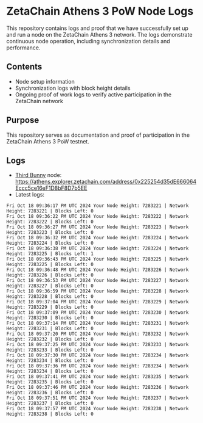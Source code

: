 # ZetaChain Athens 3 PoW Node Logs
This repository contains logs and proof that we have successfully set up and run a node on the ZetaChain Athens 3 network. The logs demonstrate continuous node operation, including synchronization details and performance.

## Contents
- Node setup information
- Synchronization logs with block height details
- Ongoing proof of work logs to verify active participation in the ZetaChain network

## Purpose
This repository serves as documentation and proof of participation in the ZetaChain Athens 3 PoW testnet.

## Logs

- [Third Bunny](https://thirdbunny.xyz/) node: https://athens.explorer.zetachain.com/address/0x225254d35dE666064Eccc5ce16eF1D8bF8D7b5EE
- Latest logs:
```
Fri Oct 18 09:36:17 PM UTC 2024 Your Node Height: 7283221 | Network Height: 7283221 | Blocks Left: 0
Fri Oct 18 09:36:22 PM UTC 2024 Your Node Height: 7283222 | Network Height: 7283222 | Blocks Left: 0
Fri Oct 18 09:36:27 PM UTC 2024 Your Node Height: 7283223 | Network Height: 7283223 | Blocks Left: 0
Fri Oct 18 09:36:32 PM UTC 2024 Your Node Height: 7283224 | Network Height: 7283224 | Blocks Left: 0
Fri Oct 18 09:36:38 PM UTC 2024 Your Node Height: 7283224 | Network Height: 7283225 | Blocks Left: 1
Fri Oct 18 09:36:43 PM UTC 2024 Your Node Height: 7283225 | Network Height: 7283225 | Blocks Left: 0
Fri Oct 18 09:36:48 PM UTC 2024 Your Node Height: 7283226 | Network Height: 7283226 | Blocks Left: 0
Fri Oct 18 09:36:53 PM UTC 2024 Your Node Height: 7283227 | Network Height: 7283227 | Blocks Left: 0
Fri Oct 18 09:36:59 PM UTC 2024 Your Node Height: 7283228 | Network Height: 7283228 | Blocks Left: 0
Fri Oct 18 09:37:04 PM UTC 2024 Your Node Height: 7283229 | Network Height: 7283229 | Blocks Left: 0
Fri Oct 18 09:37:09 PM UTC 2024 Your Node Height: 7283230 | Network Height: 7283230 | Blocks Left: 0
Fri Oct 18 09:37:14 PM UTC 2024 Your Node Height: 7283231 | Network Height: 7283231 | Blocks Left: 0
Fri Oct 18 09:37:20 PM UTC 2024 Your Node Height: 7283232 | Network Height: 7283232 | Blocks Left: 0
Fri Oct 18 09:37:25 PM UTC 2024 Your Node Height: 7283233 | Network Height: 7283233 | Blocks Left: 0
Fri Oct 18 09:37:30 PM UTC 2024 Your Node Height: 7283234 | Network Height: 7283234 | Blocks Left: 0
Fri Oct 18 09:37:36 PM UTC 2024 Your Node Height: 7283234 | Network Height: 7283234 | Blocks Left: 0
Fri Oct 18 09:37:41 PM UTC 2024 Your Node Height: 7283235 | Network Height: 7283235 | Blocks Left: 0
Fri Oct 18 09:37:46 PM UTC 2024 Your Node Height: 7283236 | Network Height: 7283236 | Blocks Left: 0
Fri Oct 18 09:37:51 PM UTC 2024 Your Node Height: 7283237 | Network Height: 7283237 | Blocks Left: 0
Fri Oct 18 09:37:57 PM UTC 2024 Your Node Height: 7283238 | Network Height: 7283238 | Blocks Left: 0
```
